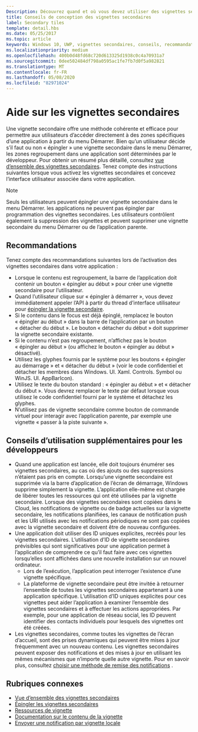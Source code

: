 ```yaml
---
Description: Découvrez quand et où vous devez utiliser des vignettes secondaires dans votre application Windows.
title: Conseils de conception des vignettes secondaires
label: Secondary tiles
template: detail.hbs
ms.date: 05/25/2017
ms.topic: article
keywords: Windows 10, UWP, vignettes secondaires, conseils, recommandations, meilleures pratiques
ms.localizationpriority: medium
ms.openlocfilehash: 400b0d48fd68c720d613325d1938c0c4a70931a7
ms.sourcegitcommit: 0dee502484df798a0595ac1fe7fb7d0f5a982821
ms.translationtype: MT
ms.contentlocale: fr-FR
ms.lasthandoff: 05/08/2020
ms.locfileid: "82971024"
---
```

# <a name="secondary-tile-guidance"></a>Aide sur les vignettes secondaires


Une vignette secondaire offre une méthode cohérente et efficace pour permettre aux utilisateurs d’accéder directement à des zones spécifiques d’une application à partir du menu Démarrer. Bien qu’un utilisateur décide s’il faut ou non « épingler » une vignette secondaire dans le menu Démarrer, les zones regroupement dans une application sont déterminées par le développeur. Pour obtenir un résumé plus détaillé, consultez [vue d’ensemble des vignettes secondaires](secondary-tiles.md). Tenez compte des instructions suivantes lorsque vous activez les vignettes secondaires et concevez l’interface utilisateur associée dans votre application.

> [!NOTE]
> Seuls les utilisateurs peuvent épingler une vignette secondaire dans le menu Démarrer. les applications ne peuvent pas épingler par programmation des vignettes secondaires. Les utilisateurs contrôlent également la suppression des vignettes et peuvent supprimer une vignette secondaire du menu Démarrer ou de l’application parente.


## <a name="recommendations"></a>Recommandations

Tenez compte des recommandations suivantes lors de l’activation des vignettes secondaires dans votre application :

* Lorsque le contenu est regroupement, la barre de l’application doit contenir un bouton « épingler au début » pour créer une vignette secondaire pour l’utilisateur.
* Quand l’utilisateur clique sur « épingler à démarrer », vous devez immédiatement appeler l’API à partir du thread d’interface utilisateur pour [épingler la vignette secondaire](secondary-tiles-pinning.md).
* Si le contenu dans le focus est déjà épinglé, remplacez le bouton « épingler au début » dans la barre de l’application par un bouton « détacher du début ». Le bouton « détacher du début » doit supprimer la vignette secondaire existante.
* Si le contenu n’est pas regroupement, n’affichez pas le bouton « épingler au début » (ou affichez le bouton « épingler au début » désactivé).
* Utilisez les glyphes fournis par le système pour les boutons « épingler au démarrage » et « détacher du début » (voir le code confidentiel et détacher les membres dans Windows. UI. Xaml. Controls. Symbol ou WinJS. UI. AppBarIcon).
* Utilisez le texte du bouton standard : « épingler au début » et « détacher du début ». Vous devrez remplacer le texte par défaut lorsque vous utilisez le code confidentiel fourni par le système et détachez les glyphes.
* N’utilisez pas de vignette secondaire comme bouton de commande virtuel pour interagir avec l’application parente, par exemple une vignette « passer à la piste suivante ».


## <a name="additional-usage-guidance-for-devs"></a>Conseils d’utilisation supplémentaires pour les développeurs

* Quand une application est lancée, elle doit toujours énumérer ses vignettes secondaires, au cas où des ajouts ou des suppressions n’étaient pas pris en compte. Lorsqu’une vignette secondaire est supprimée via la barre d’application de l’écran de démarrage, Windows supprime simplement la vignette. L’application elle-même est chargée de libérer toutes les ressources qui ont été utilisées par la vignette secondaire. Lorsque des vignettes secondaires sont copiées dans le Cloud, les notifications de vignette ou de badge actuelles sur la vignette secondaire, les notifications planifiées, les canaux de notification push et les URI utilisés avec les notifications périodiques ne sont pas copiées avec la vignette secondaire et doivent être de nouveau configurées.
* Une application doit utiliser des ID uniques explicites, recréés pour les vignettes secondaires. L’utilisation d’ID de vignette secondaires prévisibles qui sont significatives pour une application permet à l’application de comprendre ce qu’il faut faire avec ces vignettes lorsqu’elles sont affichées dans une nouvelle installation sur un nouvel ordinateur.
  * Lors de l’exécution, l’application peut interroger l’existence d’une vignette spécifique.
  * La plateforme de vignette secondaire peut être invitée à retourner l’ensemble de toutes les vignettes secondaires appartenant à une application spécifique. L’utilisation d’ID uniques explicites pour ces vignettes peut aider l’application à examiner l’ensemble des vignettes secondaires et à effectuer les actions appropriées. Par exemple, pour une application de réseau social, les ID peuvent identifier des contacts individuels pour lesquels des vignettes ont été créées.
* Les vignettes secondaires, comme toutes les vignettes de l’écran d’accueil, sont des prises dynamiques qui peuvent être mises à jour fréquemment avec un nouveau contenu. Les vignettes secondaires peuvent exposer des notifications et des mises à jour en utilisant les mêmes mécanismes que n’importe quelle autre vignette. Pour en savoir plus, consultez [choisir une méthode de remise des notifications](choosing-a-notification-delivery-method.md) .


## <a name="related"></a>Rubriques connexes

* [Vue d’ensemble des vignettes secondaires](secondary-tiles.md)
* [Épingler les vignettes secondaires](secondary-tiles-pinning.md)
* [Ressources de vignette](app-assets.md)
* [Documentation sur le contenu de la vignette](create-adaptive-tiles.md)
* [Envoyer une notification par vignette locale](sending-a-local-tile-notification.md)
